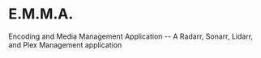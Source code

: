 # E.M.M.A.
Encoding and Media Management Application -- A Radarr, Sonarr, Lidarr, and Plex Management application
